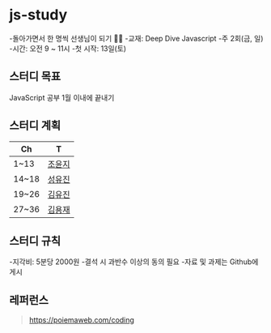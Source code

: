 # js-study
-돌아가면서 한 명씩 선생님이 되기 👩‍🏫
-교재: Deep Dive Javascript
-주 2회(금, 일)
-시간: 오전 9 ~ 11시
-첫 시작: 13일(토)

## 스터디 목표
  JavaScript 공부 1월 이내에 끝내기

## 스터디 계획
  |Ch|T|
  |---|---|
  |1~13|[조윤지](https://github.com/robosun78)|
  |14~18|[성유진](https://github.com/dinyudin203)|
  |19~26|[김유진](https://github.com/zinzinyou)|
  |27~36|[김용재](https://github.com/siriusbug)|

## 스터디 규칙
  -지각비: 5분당 2000원
  -결석 시 과반수 이상의 동의 필요
  -자료 및 과제는 Github에 게시

## 레퍼런스
> https://poiemaweb.com/coding
